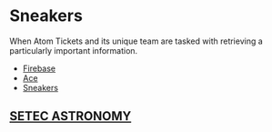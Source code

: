 # Sneakers #

When Atom Tickets and its unique team are tasked with retrieving a particularly important information.

* [Firebase](https://sneakers-688b6.firebaseio.com/)
* [Ace](https://ace.c9.io/)
* [Sneakers](http://www.imdb.com/title/tt0105435/)

## [SETEC ASTRONOMY](https://sneakers-688b6.firebaseapp.com) ##